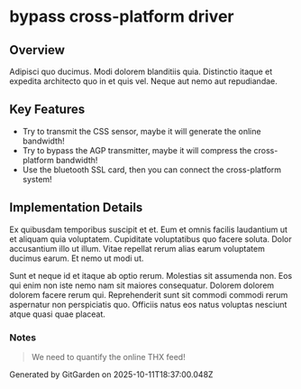 # bypass cross-platform driver

## Overview
Adipisci quo ducimus. Modi dolorem blanditiis quia. Distinctio itaque et expedita architecto quo in et quis vel. Neque aut nemo aut repudiandae.

## Key Features
- Try to transmit the CSS sensor, maybe it will generate the online bandwidth!
- Try to bypass the AGP transmitter, maybe it will compress the cross-platform bandwidth!
- Use the bluetooth SSL card, then you can connect the cross-platform system!

## Implementation Details
Ex quibusdam temporibus suscipit et et. Eum et omnis facilis laudantium ut et aliquam quia voluptatem. Cupiditate voluptatibus quo facere soluta. Dolor accusantium illo ut illum. Vitae repellat rerum alias earum voluptatem ducimus earum. Et nemo ut modi ut.
 Sunt et neque id et itaque ab optio rerum. Molestias sit assumenda non. Eos qui enim non iste nemo nam sit maiores consequatur. Dolorem dolorem dolorem facere rerum qui. Reprehenderit sunt sit commodi commodi rerum aspernatur non perspiciatis quo. Officiis natus eos natus voluptas nesciunt atque quasi quae placeat.

### Notes
> We need to quantify the online THX feed!

Generated by GitGarden on 2025-10-11T18:37:00.048Z